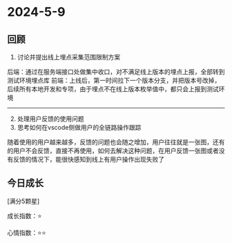 # 2024-5-9

## 回顾

1. 讨论并提出线上埋点采集范围限制方案

后端：通过在服务端接口处做集中收口，对不满足线上版本的埋点上报，全部转到测试环境埋点库
前端：上线后，第一时间拉下一个版本分支，并把版本号改掉，后续所有本地开发和专项，由于埋点不在线上版本枚举值中，都只会上报到测试环境

----

2. 处理用户反馈的使用问题
3. 思考如何在vscode侧做用户的全链路操作跟踪

随着使用的用户越来越多，反馈的问题也会随之增加，用户往往就是一张图，还有的用户不会反馈，直接不再使用，如何去解决这种问题，在用户反馈一张图或者没有反馈的情况下，能很快感知到线上有用户操作出现失败了

## 今日成长

[满分5颗星]

成长指数：:star:

心情指数：:star::star: